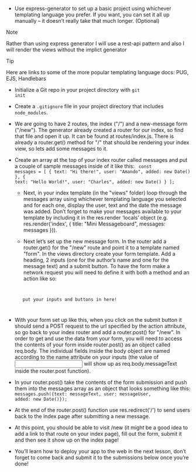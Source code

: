 - Use <coce>express-generator</code> to set up a basic project using whichever templating language you prefer. If you want, you can set it all up manually – it doesn’t really take that much longer. (Optional)

> [!NOTE]
> Rather than using express generator I will use a rest-api pattern and also I will render the views without the
> implict generator

> [!TIP]
> Here are links to some of the more popular templating language docs: PUG, EJS, Handlebars

- Initialize a Git repo in your project directory with
  <code>git init</code>

- Create a <code>.gitignore</code> file in your project directory that includes <code>node_modules</code>.

- We are going to have 2 routes, the index ("/") and a new-message form ("/new"). The generator already created a router for our index, so find that file and open it up. It can be found at routes/index.js. There is already a router.get() method for "/" that should be rendering your index view, so lets add some messages to it.

- Create an array at the top of your index router called messages and put a couple of sample messages inside of it like this:
  <code>
  const messages = [
  {
  text: "Hi there!",
  user: "Amando",
  added: new Date()
  },
  {
  text: "Hello World!",
  user: "Charles",
  added: new Date()
  }
  ];
  </code>

  - Next, in your index template (in the "views" folder) loop through the messages array using whichever templating language you selected and for each one, display the user, text and the date the message was added. Don’t forget to make your messages available to your template by including it in the res.render ‘locals’ object (e.g. res.render('index', { title: "Mini Messageboard", messages: messages })).

  - Next let’s set up the new message form. In the router add a router.get() for the "/new" route and point it to a template named "form". In the views directory create your form template. Add a heading, 2 inputs (one for the author’s name and one for the message text) and a submit button. To have the form make a network request you will need to define it with both a method and an action like so:
  <code>
  <form method="POST" action="/new">
     put your inputs and buttons in here!
  </form>
  </code>

- With your form set up like this, when you click on the submit button it should send a POST request to the url specified by the action attribute, so go back to your index router and add a router.post() for "/new".
  In order to get and use the data from your form, you will need to access the contents of your form inside router.post() as an object called req.body. The individual fields inside the body object are named according to the name attribute on your inputs (the value of <input name="messageText"> will show up as req.body.messageText inside the router.post function).

- In your router.post() take the contents of the form submission and push them into the messages array as an object that looks something like this:
  <code>
  messages.push({text: messageText, user: messageUser, added: new Date()});
  </code>

- At the end of the router.post() function use res.redirect('/') to send users back to the index page after submitting a new message.

- At this point, you should be able to visit /new (it might be a good idea to add a link to that route on your index page), fill out the form, submit it and then see it show up on the index page!

- You’ll learn how to deploy your app to the web in the next lesson, don’t forget to come back and submit it to the submissions below once you’re done!
